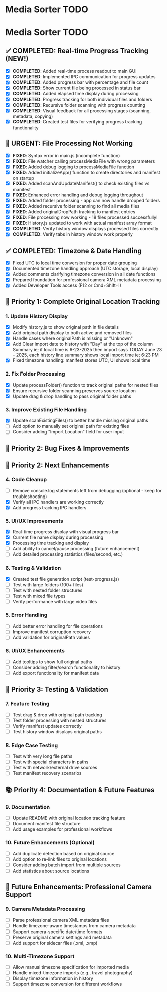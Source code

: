 # Media Sorter TODO

# Media Sorter TODO

## ✅ COMPLETED: Real-time Progress Tracking (NEW!)
- [x] **COMPLETED**: Added real-time process readout to main GUI
- [x] **COMPLETED**: Implemented IPC communication for progress updates  
- [x] **COMPLETED**: Added progress bar with percentage and file count
- [x] **COMPLETED**: Show current file being processed in status bar
- [x] **COMPLETED**: Added elapsed time display during processing
- [x] **COMPLETED**: Progress tracking for both individual files and folders
- [x] **COMPLETED**: Recursive folder scanning with progress counting
- [x] **COMPLETED**: Visual feedback for all processing stages (scanning, metadata, copying)
- [x] **COMPLETED**: Created test files for verifying progress tracking functionality

## 🚨 URGENT: File Processing Not Working  
- [x] **FIXED**: Syntax error in main.js (incomplete function)
- [x] **FIXED**: File watcher calling processMediaFile with wrong parameters
- [x] **FIXED**: Added debug logging to processMediaFile function
- [x] **FIXED**: Added initializeApp() function to create directories and manifest on startup
- [x] **FIXED**: Added scanAndUpdateManifest() to check existing files vs manifest
- [x] **FIXED**: Enhanced error handling and debug logging throughout
- [x] **FIXED**: Added folder processing - app can now handle dropped folders
- [x] **FIXED**: Added recursive folder scanning to find all media files
- [x] **FIXED**: Added originalDropPath tracking to manifest entries
- [x] **FIXED**: File processing now working - 18 files processed successfully!
- [x] **FIXED**: History.js updated to work with actual manifest array format
- [x] **COMPLETED**: Verify history window displays processed files correctly
- [x] **COMPLETED**: Verify tabs in history window work properly

## ✅ COMPLETED: Timezone & Date Handling
- [x] Fixed UTC to local time conversion for proper date grouping
- [x] Documented timezone handling approach (UTC storage, local display)
- [x] Added comments clarifying timezone conversion in all date functions
- [x] Prepared foundation for professional camera XML metadata processing
- [x] Added Developer Tools access (F12 or Cmd+Shift+I)

## 🎯 Priority 1: Complete Original Location Tracking

### 1. Update History Display
- [x] Modify history.js to show original path in file details
- [x] Add original path display to both active and removed files
- [x] Handle cases where originalPath is missing or "Unknown"
- [x] Add Clear import date to history with "Day" at the top of the column Summary ie; if local time is 6-23-2025 then import says TODAY June 23 - 2025, each history line summary shows local import time ie; 6:23 PM 
- [x] Fixed timezone handling: manifest stores UTC, UI shows local time

### 2. Fix Folder Processing
- [x] Update processFolder() function to track original paths for nested files
- [x] Ensure recursive folder scanning preserves source location
- [x] Update drag & drop handling to pass original folder paths

### 3. Improve Existing File Handling
- [x] Update scanExistingFiles() to better handle missing original paths
- [ ] Add option to manually set original path for existing files
- [ ] Consider adding "Import Location" field for user input

## 🔧 Priority 2: Bug Fixes & Improvements

## 🔧 Priority 2: Next Enhancements

### 4. Code Cleanup
- [ ] Remove console.log statements left from debugging (optional - keep for troubleshooting)
- [x] Verify all IPC handlers are working correctly
- [x] Add progress tracking IPC handlers

### 5. UI/UX Improvements  
- [x] Real-time progress display with visual progress bar
- [x] Current file name display during processing
- [x] Processing time tracking and display
- [ ] Add ability to cancel/pause processing (future enhancement)
- [ ] Add detailed processing statistics (files/second, etc.)

### 6. Testing & Validation
- [x] Created test file generation script (test-progress.js)
- [ ] Test with large folders (100+ files)
- [ ] Test with nested folder structures
- [ ] Test with mixed file types
- [ ] Verify performance with large video files

### 5. Error Handling
- [ ] Add better error handling for file operations
- [ ] Improve manifest corruption recovery
- [ ] Add validation for originalPath values

### 6. UI/UX Enhancements
- [ ] Add tooltips to show full original paths
- [ ] Consider adding filter/search functionality to history
- [ ] Add export functionality for manifest data

## 🧪 Priority 3: Testing & Validation

### 7. Feature Testing
- [ ] Test drag & drop with original path tracking
- [ ] Test folder processing with nested structures
- [ ] Verify manifest updates correctly
- [ ] Test history window displays original paths

### 8. Edge Case Testing
- [ ] Test with very long file paths
- [ ] Test with special characters in paths
- [ ] Test with network/external drive sources
- [ ] Test manifest recovery scenarios

## 📚 Priority 4: Documentation & Future Features

### 9. Documentation
- [ ] Update README with original location tracking feature
- [ ] Document manifest file structure
- [ ] Add usage examples for professional workflows

### 10. Future Enhancements (Optional)
- [ ] Add duplicate detection based on original source
- [ ] Add option to re-link files to original locations
- [ ] Consider adding batch import from multiple sources
- [ ] Add statistics about source locations

## 🚀 Future Enhancements: Professional Camera Support

### 9. Camera Metadata Processing
- [ ] Parse professional camera XML metadata files
- [ ] Handle timezone-aware timestamps from camera metadata
- [ ] Support camera-specific date/time formats
- [ ] Preserve original camera settings and metadata
- [ ] Add support for sidecar files (.xml, .xmp)

### 10. Multi-Timezone Support
- [ ] Allow manual timezone specification for imported media
- [ ] Handle mixed-timezone imports (e.g., travel photography)
- [ ] Display timezone information in history
- [ ] Support timezone conversion for different workflows